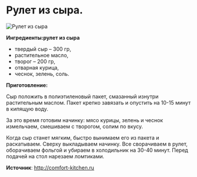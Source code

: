 # Рулет из сыра.
![Рулет из сыра](/images/Kulinar/Salad/rulet_iz_syra.jpg 'Рулет из сыра')

**Ингредиенты:рулет из сыра**

- твердый сыр – 300 гр,
- растительное масло,
- творог – 200 гр,
- отварная курица,
- чеснок, зелень, соль.

**Приготовление:**

Сыр положить в полиэтиленовый пакет, смазанный изнутри растительным маслом. Пакет крепко завязать и опустить на 10-15 минут в кипящую воду.

За это время готовим начинку: мясо курицы, зелень и чеснок измельчаем, смешиваем с творогом, солим по вкусу.

Когда сыр станет мягким, быстро вынимаем его из пакета и раскатываем. Сверху выкладываем начинку. Все сворачиваем в рулет, оборачиваем фольгой и убираем в холодильник на 30-40 минут. Перед подачей на стол нарезаем ломтиками.

**Источник**: http://comfort-kitchen.ru
